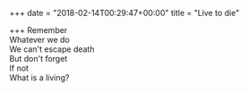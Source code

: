 +++
date = "2018-02-14T00:29:47+00:00"
title = "Live to die"

+++
Remember  
Whatever we do  
We can't escape death  
But don't forget  
If not  
What is a living?  